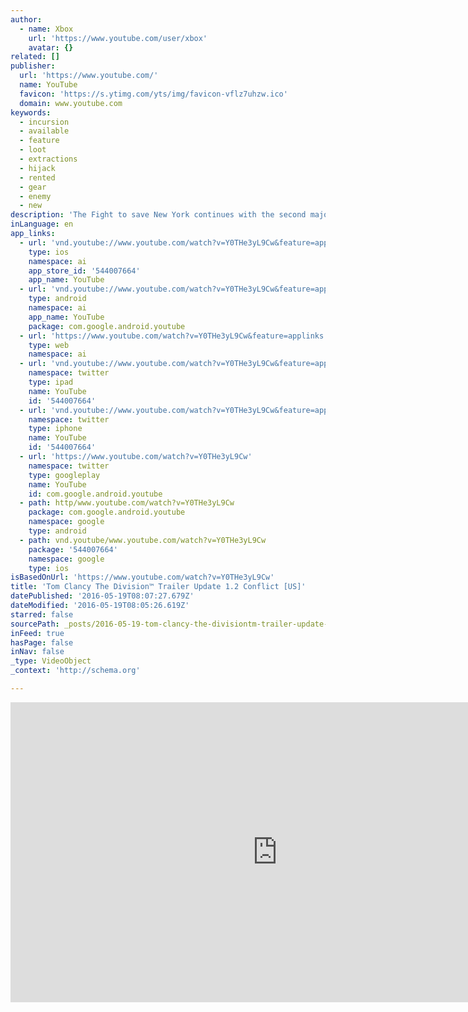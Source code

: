 ```yaml
---
author:
  - name: Xbox
    url: 'https://www.youtube.com/user/xbox'
    avatar: {}
related: []
publisher:
  url: 'https://www.youtube.com/'
  name: YouTube
  favicon: 'https://s.ytimg.com/yts/img/favicon-vflz7uhzw.ico'
  domain: www.youtube.com
keywords:
  - incursion
  - available
  - feature
  - loot
  - extractions
  - hijack
  - rented
  - gear
  - enemy
  - new
description: 'The Fight to save New York continues with the second major free update that introduces a new Incursion called Clear Sky, all new gear sets, weapons and loot, mission to take down enemy leaders, and extractions just got a whole lot more interesting with the Hijack feature.'
inLanguage: en
app_links:
  - url: 'vnd.youtube://www.youtube.com/watch?v=Y0THe3yL9Cw&feature=applinks'
    type: ios
    namespace: ai
    app_store_id: '544007664'
    app_name: YouTube
  - url: 'vnd.youtube://www.youtube.com/watch?v=Y0THe3yL9Cw&feature=applinks'
    type: android
    namespace: ai
    app_name: YouTube
    package: com.google.android.youtube
  - url: 'https://www.youtube.com/watch?v=Y0THe3yL9Cw&feature=applinks'
    type: web
    namespace: ai
  - url: 'vnd.youtube://www.youtube.com/watch?v=Y0THe3yL9Cw&feature=applinks'
    namespace: twitter
    type: ipad
    name: YouTube
    id: '544007664'
  - url: 'vnd.youtube://www.youtube.com/watch?v=Y0THe3yL9Cw&feature=applinks'
    namespace: twitter
    type: iphone
    name: YouTube
    id: '544007664'
  - url: 'https://www.youtube.com/watch?v=Y0THe3yL9Cw'
    namespace: twitter
    type: googleplay
    name: YouTube
    id: com.google.android.youtube
  - path: http/www.youtube.com/watch?v=Y0THe3yL9Cw
    package: com.google.android.youtube
    namespace: google
    type: android
  - path: vnd.youtube/www.youtube.com/watch?v=Y0THe3yL9Cw
    package: '544007664'
    namespace: google
    type: ios
isBasedOnUrl: 'https://www.youtube.com/watch?v=Y0THe3yL9Cw'
title: 'Tom Clancy The Division™ Trailer Update 1.2 Conflict [US]'
datePublished: '2016-05-19T08:07:27.679Z'
dateModified: '2016-05-19T08:05:26.619Z'
starred: false
sourcePath: _posts/2016-05-19-tom-clancy-the-divisiontm-trailer-update-12-conflict-us.md
inFeed: true
hasPage: false
inNav: false
_type: VideoObject
_context: 'http://schema.org'

---
```

<iframe src="https://cdn.embedly.com/widgets/media.html?src=https%3A%2F%2Fwww.youtube.com%2Fembed%2FY0THe3yL9Cw%3Ffeature%3Doembed&amp;url=http%3A%2F%2Fwww.youtube.com%2Fwatch%3Fv%3DY0THe3yL9Cw&amp;image=https%3A%2F%2Fi.ytimg.com%2Fvi%2FY0THe3yL9Cw%2Fhqdefault.jpg&amp;key=b7d04c9b404c499eba89ee7072e1c4f7&amp;type=text%2Fhtml&amp;schema=youtube" width="854" height="480" scrolling="no" frameborder="0" allowfullscreen="" style=""></iframe>